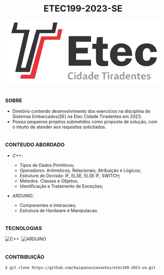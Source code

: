 <h1 align=center>ETEC199-2023-SE</h1>

<p align="center">
  <img src="etec.png" width="500">
</p>

#
### SOBRE

- Diretório contendo desenvolvimento dos exercícios na disciplina de Sistemas Embarcados(SE) na Etec Cidade Tiradentes em 2023.
- Possui pequenos projetos submetidos como proposta de solução, com o intuito de atender aos requisitos solicitados.

#
### CONTEUDO ABORDADO

- *C++*:
  - Tipos de Dados Primitivos;
  - *Operadores*: Aritmeticos, Relacionais, Atribuição e Lógicos;
  - *Estrutura de Decisão*: IF, ELSE, ELSE IF, SWITCH;
  - Metodos. Classes e Objetos;
  - Identificação e Tratamento de Exceções;

- *ARDUINO*:
  - Componentes e Interacoes;
  - Estrutura de Hardware e Manipulacao.

#
### TECNOLOGIAS

![C++](https://img.shields.io/badge/C%2B%2B-00599C?style=for-the-badge&logo=c%2B%2B&logoColor=white)&nbsp;
![ARDUINO](https://img.shields.io/badge/Arduino-00979D?style=for-the-badge&logo=Arduino&logoColor=white)&nbsp;

#
### CONTRIBUIÇÃO

```
$ git clone https://github.com/kaiquesouzasantos/etec199-2023-se.git 
```

